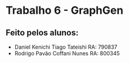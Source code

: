 # Trabalho 6 - GraphGen

## Feito pelos alunos:
 - Daniel Kenichi Tiago Tateishi RA: 790837
 - Rodrigo Pavão Coffani Nunes RA: 800345 

